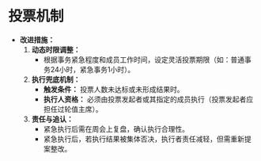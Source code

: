 # 投票机制

- **改进措施：**  
  1. **动态时限调整：**  
     - 根据事务紧急程度和成员工作时间，设定灵活投票期限（如：普通事务24小时，紧急事务1小时）。  
  2. **执行兜底机制：**  
     - **触发条件：** 投票人数未达标或未形成结果时。  
     - **执行人资格：** 必须由投票发起者或其指定的成员执行（投票发起者应担任过轮值主席）。  
  3. **责任与追认：**  
     - 紧急执行后需在周会上复盘，确认执行合理性。  
     - 紧急执行后，若执行结果被集体否决，执行者责任减轻，但需重新提案整改。  
